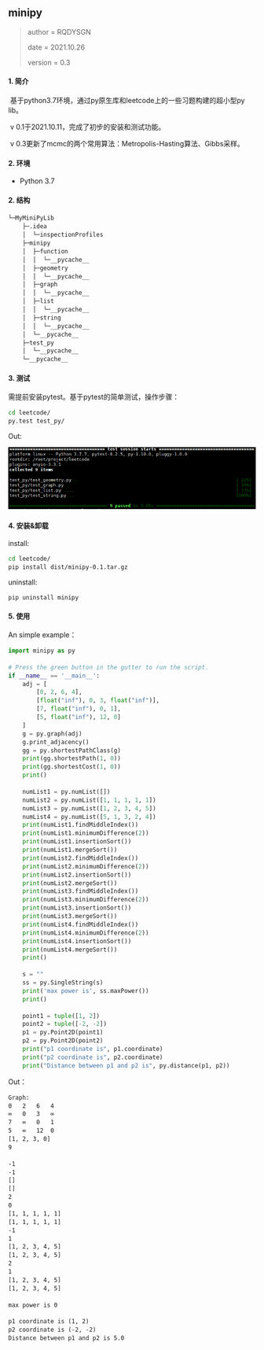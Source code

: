 ## minipy

> author = RQDYSGN
>
> date = 2021.10.26
>
> version = 0.3

#### 1. 简介

​	基于python3.7环境，通过py原生库和leetcode上的一些习题构建的超小型py lib。

​	v 0.1于2021.10.11，完成了初步的安装和测试功能。

​	v 0.3更新了mcmc的两个常用算法：Metropolis-Hasting算法、Gibbs采样。

#### 2. 环境

* Python 3.7

#### 2. 结构

```tex
└─MyMiniPyLib
    ├─.idea
    │  └─inspectionProfiles
    ├─minipy
    │  ├─function
    │  │  └─__pycache__
    │  ├─geometry
    │  │  └─__pycache__
    │  ├─graph
    │  │  └─__pycache__
    │  ├─list
    │  │  └─__pycache__
    │  ├─string
    │  │  └─__pycache__
    │  └─__pycache__
    ├─test_py
    │  └─__pycache__
    └─__pycache__
```

#### 3. 测试

需提前安装pytest。基于pytest的简单测试，操作步骤：

```bash
cd leetcode/
py.test test_py/
```

Out:

![image-20211009202706499](./test-fig.png)

#### 4. 安装&卸载

install:

```bash
cd leetcode/
pip install dist/minipy-0.1.tar.gz
```

uninstall:

```
pip uninstall minipy
```

#### 5. 使用

An simple example：

```python
import minipy as py

# Press the green button in the gutter to run the script.
if __name__ == '__main__':
    adj = [
        [0, 2, 6, 4],
        [float("inf"), 0, 3, float("inf")],
        [7, float("inf"), 0, 1],
        [5, float("inf"), 12, 0]
    ]
    g = py.graph(adj)
    g.print_adjacency()
    gg = py.shortestPathClass(g)
    print(gg.shortestPath(1, 0))
    print(gg.shortestCost(1, 0))
    print()

    numList1 = py.numList([])
    numList2 = py.numList([1, 1, 1, 1, 1])
    numList3 = py.numList([1, 2, 3, 4, 5])
    numList4 = py.numList([5, 1, 3, 2, 4])
    print(numList1.findMiddleIndex())
    print(numList1.minimumDifference(2))
    print(numList1.insertionSort())
    print(numList1.mergeSort())
    print(numList2.findMiddleIndex())
    print(numList2.minimumDifference(2))
    print(numList2.insertionSort())
    print(numList2.mergeSort())
    print(numList3.findMiddleIndex())
    print(numList3.minimumDifference(2))
    print(numList3.insertionSort())
    print(numList3.mergeSort())
    print(numList4.findMiddleIndex())
    print(numList4.minimumDifference(2))
    print(numList4.insertionSort())
    print(numList4.mergeSort())
    print()

    s = ""
    ss = py.SingleString(s)
    print('max power is', ss.maxPower())
    print()

    point1 = tuple([1, 2])
    point2 = tuple([-2, -2])
    p1 = py.Point2D(point1)
    p2 = py.Point2D(point2)
    print("p1 coordinate is", p1.coordinate)
    print("p2 coordinate is", p2.coordinate)
    print("Distance between p1 and p2 is", py.distance(p1, p2))
```

Out：

```tex
Graph:
0	2	6	4	
∞	0	3	∞	
7	∞	0	1	
5	∞	12	0	
[1, 2, 3, 0]
9

-1
-1
[]
[]
2
0
[1, 1, 1, 1, 1]
[1, 1, 1, 1, 1]
-1
1
[1, 2, 3, 4, 5]
[1, 2, 3, 4, 5]
2
1
[1, 2, 3, 4, 5]
[1, 2, 3, 4, 5]

max power is 0

p1 coordinate is (1, 2)
p2 coordinate is (-2, -2)
Distance between p1 and p2 is 5.0

```


